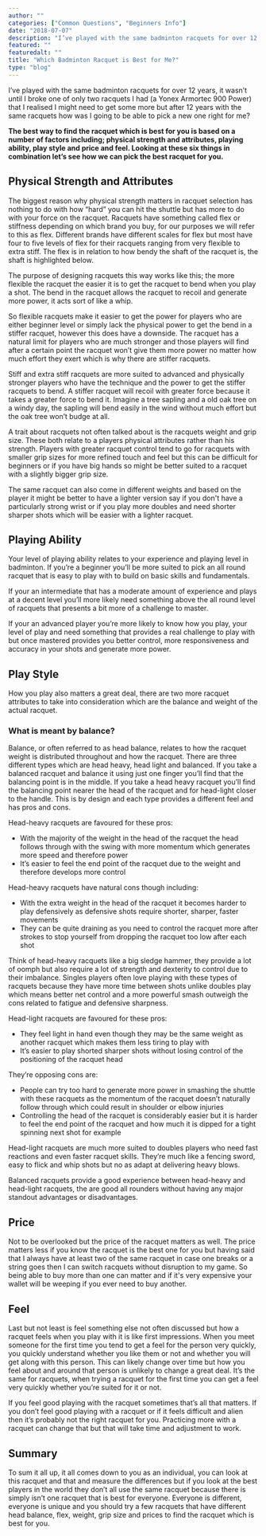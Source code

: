 ```yaml
---
author: ""
categories: ["Common Questions", "Beginners Info"]
date: "2018-07-07"
description: "I’ve played with the same badminton racquets for over 12 years, it wasn’t until I broke one of only two racquets I had (a Yonex Armortec 900 Power) that I realised I might need to get some more but after 12 years with the same racquets how was I going to be able to pick a new one right for me?"
featured: ""
featuredalt: ""
title: "Which Badminton Racquet is Best for Me?"
type: "blog"
---
```


I’ve played with the same badminton racquets for over 12 years, it wasn’t until I broke one of only two racquets I had (a Yonex Armortec 900 Power) that I realised I might need to get some more but after 12 years with the same racquets how was I going to be able to pick a new one right for me?

**The best way to find the racquet which is best for you is based on a number of factors including; physical strength and attributes, playing ability, play style and price and feel. Looking at these six things in combination let’s see how we can pick the best racquet for you.**

## Physical Strength and Attributes

The biggest reason why physical strength matters in racquet selection has nothing to do with how “hard” you can hit the shuttle but has more to do with your force on the racquet. Racquets have something called flex or stiffness depending on which brand you buy, for our purposes we will refer to this as flex. Different brands have different scales for flex but most have four to five levels of flex for their racquets ranging from very flexible to extra stiff. The flex is in relation to how bendy the shaft of the racquet is, the shaft is highlighted below.

The purpose of designing racquets this way works like this; the more flexible the racquet the easier it is to get the racquet to bend when you play a shot. The bend in the racquet allows the racquet to recoil and generate more power, it acts sort of like a whip.

So flexible racquets make it easier to get the power for players who are either beginner level or simply lack the physical power to get the bend in a stiffer racquet, however this does have a downside. The racquet has a natural limit for players who are much stronger and those players will find after a certain point the racquet won’t give them more power no matter how much effort they exert which is why there are stiffer racquets.

Stiff and extra stiff racquets are more suited to advanced and physically stronger players who have the technique and the power to get the stiffer racquets to bend. A stiffer racquet will recoil with greater force because it takes a greater force to bend it. Imagine a tree sapling and a old oak tree on a windy day, the sapling will bend easily in the wind without much effort but the oak tree won’t budge at all.

A trait about racquets not often talked about is the racquets weight and grip size. These both relate to a players physical attributes rather than his strength. Players with greater racquet control tend to go for racquets with smaller grip sizes for more refined touch and feel but this can be difficult for beginners or if you have big hands so might be better suited to a racquet with a slightly bigger grip size.

The same racquet can also come in different weights and based on the player it might be better to have a lighter version say if you don't have a particularly strong wrist or if you play more doubles and need shorter sharper shots which will be easier with a lighter racquet.

## Playing Ability

Your level of playing ability relates to your experience and playing level in badminton. If you’re a beginner you’ll be more suited to pick an all round racquet that is easy to play with to build on basic skills and fundamentals.

If your an intermediate that has a moderate amount of experience and plays at a decent level you’ll more likely need something above the all round level of racquets that presents a bit more of a challenge to master.

If your an advanced player you’re more likely to know how you play, your level of play and need something that provides a real challenge to play with but once mastered provides you better control, more responsiveness and accuracy in your shots and generate more power.

## Play Style

How you play also matters a great deal, there are two more racquet attributes to take into consideration which are the balance and weight of the actual racquet.

### What is meant by balance?

Balance, or often referred to as head balance, relates to how the racquet weight is distributed throughout and how the racquet. There are three different types which are head heavy, head light and balanced. If you take a balanced racquet and balance it using just one finger you’ll find that the balancing point is in the middle. If you take a head heavy racquet you’ll find the balancing point nearer the head of the racquet and for head-light closer to the handle. This is by design and each type provides a different feel and has pros and cons.

Head-heavy racquets are favoured for these pros:

* With the majority of the weight in the head of the racquet the head follows through with the swing with more momentum which generates more speed and therefore power
* It’s easier to feel the end point of the racquet due to the weight and therefore develops more control

Head-heavy racquets have natural cons though including:

* With the extra weight in the head of the racquet it becomes harder to play defensively as defensive shots require shorter, sharper, faster movements
* They can be quite draining as you need to control the racquet more after strokes to stop yourself from dropping the racquet too low after each shot

Think of head-heavy racquets like a big sledge hammer, they provide a lot of oomph but also require a lot of strength and dexterity to control due to their imbalance. Singles players often love playing with these types of racquets because they have more time between shots unlike doubles play which means better net control and a more powerful smash outweigh the cons related to fatigue and defensive sharpness.

Head-light racquets are favoured for these pros:

* They feel light in hand even though they may be the same weight as another racquet which makes them less tiring to play with
* It’s easier to play shorted sharper shots without losing control of the positioning of the racquet head

They’re opposing cons are:

* People can try too hard to generate more power in smashing the shuttle with these racquets as the momentum of the racquet doesn’t naturally follow through which could result in shoulder or elbow injuries
* Controlling the head of the racquet is considerably easier but it is harder to feel the end point of the racquet and how much it is dipped for a tight spinning next shot for example

Head-light racquets are much more suited to doubles players who need fast reactions and even faster racquet skills. They’re much like a fencing sword, easy to flick and whip shots but no as adapt at delivering heavy blows.

Balanced racquets provide a good experience between head-heavy and head-light racquets, the are good all rounders without having any major standout advantages or disadvantages.

## Price

Not to be overlooked but the price of the racquet matters as well. The price matters less if you know the racquet is the best one for you but having said that I always have at least two of the same racquet in case one breaks or a string goes then I can switch racquets without disruption to my game. So being able to buy more than one can matter and if it's very expensive your wallet will be weeping if you ever need to buy another.

## Feel

Last but not least is feel something else not often discussed but how a racquet feels when you play with it is like first impressions. When you meet someone for the first time you tend to get a feel for the person very quickly, you quickly understand whether you like them or not and whether you will get along with this person. This can likely change over time but how you feel about and around that person is unlikely to change a great deal. It’s the same for racquets, when trying a racquet for the first time you can get a feel very quickly whether you’re suited for it or not.

If you feel good playing with the racquet sometimes that’s all that matters. If you don’t feel good playing with a racquet or if it feels difficult and alien then it’s probably not the right racquet for you. Practicing more with a racquet can change that but that will take time and adjustment to work.

## Summary

To sum it all up, it all comes down to you as an individual, you can look at this racquet and that and measure the differences but if you look at the best players in the world they don’t all use the same racquet because there is simply isn’t one racquet that is best for everyone. Everyone is different, everyone is unique and you should try a few racquets that have different head balance, flex, weight, grip size and prices to find the racquet which is best for you.
